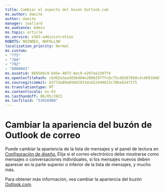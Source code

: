 ```yaml
---
title: Cambiar el aspecto del buzón Outlook.com
ms.author: daeite
author: daeite
manager: joallard
ms.audience: Admin
ms.topic: article
ms.service: o365-administration
ROBOTS: NOINDEX, NOFOLLOW
localization_priority: Normal
ms.custom:
- "775"
- "789"
- "792"
- "8000041"
ms.assetid: 089589c9-6d5e-4073-8ec9-e297ee2397f4
ms.openlocfilehash: cbd92e3aa383bd84e2808297ffc6c75cd83878b8c4cd691b601af667f2110de2
ms.sourcegitcommit: b5f7da89a650d2915dc652449623c78be6247175
ms.translationtype: MT
ms.contentlocale: es-ES
ms.lasthandoff: 08/05/2021
ms.locfileid: "53916900"
---
```

# <a name="change-the-look-of-your-outlook-mailbox"></a>Cambiar la apariencia del buzón de Outlook de correo

Puede cambiar la apariencia de la lista de mensajes y el panel de lectura en [Configuración de diseño.](https://outlook.live.com/mail/options/mail/layout) Elija si el correo electrónico debe mostrarse como mensajes o conversaciones individuales, si los mensajes nuevos deben aparecer en la parte superior o inferior de la lista de mensajes, y mucho más.
  
Para obtener más información, vea cambiar la apariencia del buzón [Outlook.com](https://support.office.com/article/b41c2ecb-f23c-42b3-b7f8-659646d5e58c?wt.mc_id=Office_Outlook_com_Alchemy).
